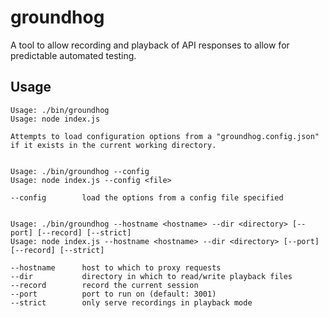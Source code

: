 groundhog
=========

A tool to allow recording and playback of API responses to allow for predictable automated testing.


## Usage

```
Usage: ./bin/groundhog
Usage: node index.js

Attempts to load configuration options from a "groundhog.config.json" if it exists in the current working directory.


Usage: ./bin/groundhog --config
Usage: node index.js --config <file>

--config        load the options from a config file specified


Usage: ./bin/groundhog --hostname <hostname> --dir <directory> [--port] [--record] [--strict]
Usage: node index.js --hostname <hostname> --dir <directory> [--port] [--record] [--strict]

--hostname      host to which to proxy requests
--dir           directory in which to read/write playback files
--record        record the current session
--port          port to run on (default: 3001)
--strict        only serve recordings in playback mode
```
